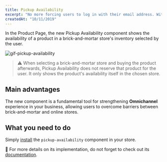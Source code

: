 ```yaml
---
title: Pickup Availability
excerpt: "No more forcing users to log in with their email address. With the User Identifier Extension, you can choose user identifiers at will."
createdAt: "10/11/2019"
---
```


In the Product Page, the new Pickup Availability component shows the availability of a product in a brick-and-mortar store's inventory selected by the user. 

![gif-pickup-availability](https://user-images.githubusercontent.com/52087100/66667988-a4d95980-ec2a-11e9-9f69-74540f618dfa.gif)

> ⚠️ When selecting a brick-and-mortar store and buying the product afterwards, Pickup Availability does not reserve that product for the user. It only shows the product's availability itself in the chosen store. 

## Main advantages 

The new component is a fundamental tool for strengthening **Omnichannel** experience in your business, allowing users to overcome barriers between brick-and-mortar and online stores. 

## What you need to do

Simply [install](https://vtex.io/docs/recipes/store/installing-an-app) the `pickup-availability` component in your store.

:eyes: For more details on its implementation, do not forget to check out its [documentation](https://github.com/vtex-apps/pickup-availability).

